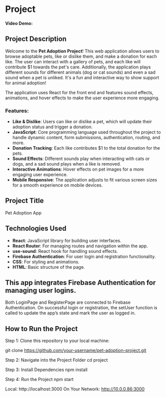# Project

#### Video Demo: <URL HERE>

## Project Description

Welcome to the **Pet Adoption Project**! This web application allows users to browse adoptable pets, like or dislike them, and make a donation for each like. The user can interact with a gallery of pets, and each like will contribute $1 towards the pet's care. Additionally, the application plays different sounds for different animals (dog or cat sounds) and even a sad sound when a pet is unliked. It's a fun and interactive way to show support for animal adoption!

The application uses React for the front end and features sound effects, animations, and hover effects to make the user experience more engaging.

### Features:

- **Like & Dislike**: Users can like or dislike a pet, which will update their adoption status and trigger a donation.
- **JavaScript**: Core programming language used throughout the project to handle dynamic content, form submissions, authentication, routing, and more.
- **Donation Tracking**: Each like contributes $1 to the total donation for the pets.
- **Sound Effects**: Different sounds play when interacting with cats or dogs, and a sad sound plays when a like is removed.
- **Interactive Animations**: Hover effects on pet images for a more engaging user experience.
- **Mobile Responsive**: The application adjusts to fit various screen sizes for a smooth experience on mobile devices.

## Project Title

Pet Adoption App

## Technologies Used

- **React**: JavaScript library for building user interfaces.
- **React Router**: For managing routes and navigation within the app.
- **use-sound**: React hook for handling sound effects.
- **Firebase Authentication**: For user login and registration functionality.
- **CSS**: For styling and animations.
- **HTML**: Basic structure of the page.

## This app integrates Firebase Authentication for managing user logins.

Both LoginPage and RegisterPage are connected to Firebase Authentication.
On successful login or registration, the setUser function is called to update the app’s state and mark the user as logged in.

## How to Run the Project

Step 1: Clone this repository to your local machine:

git clone https://github.com/your-username/pet-adoption-project.git

Step 2: Navigate into the Project Folder
cd project

Step 3: Install Dependencies
npm install

Step 4: Run the Project
npm start

Local: http://localhost:3000
On Your Network: http://10.0.0.86:3000

